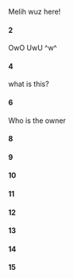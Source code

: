 Melih wuz here!
#### 2
OwO UwU ^w^
#### 4
what is this?
#### 6
Who is the owner 
#### 8
#### 9
#### 10
#### 11
#### 12
#### 13
#### 14
#### 15